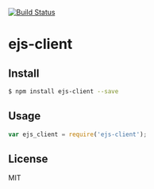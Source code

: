 [![Build Status](https://travis-ci.org/kaelzhang/node-ejs-client.svg?branch=master)](https://travis-ci.org/kaelzhang/node-ejs-client)
<!-- optional npm version
[![NPM version](https://badge.fury.io/js/ejs-client.svg)](http://badge.fury.io/js/ejs-client)
-->
<!-- optional npm downloads
[![npm module downloads per month](http://img.shields.io/npm/dm/ejs-client.svg)](https://www.npmjs.org/package/ejs-client)
-->
<!-- optional dependency status
[![Dependency Status](https://david-dm.org/kaelzhang/node-ejs-client.svg)](https://david-dm.org/kaelzhang/node-ejs-client)
-->

# ejs-client

<!-- description -->

## Install

```sh
$ npm install ejs-client --save
```

## Usage

```js
var ejs_client = require('ejs-client');
```

## License

MIT
